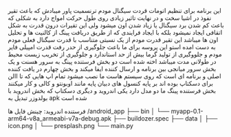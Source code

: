 این برنامه برای تنظیم اتومات قردت سیگنال مودم ترنسمیت پاور میبادش که باعث تقیر نفوذ در اشیا سخت و در نهایت تاثیر زیادی روی
 طول حرکت امواج دارد به شکلی که باعث کم شدن برد سیگنال یا زیاد شدن اون میشود ولی این تقیرات درون قدرت به شکل اتقافی ایجاد
 نمیشود بلکه با ایجاد فرایندی که از طریق دریافت پینگ از کالنیت ها و تحلیل اون ها میباشد این تقیر قدرت مودم از یک نسبتی متناسب با
 قدرت سیگنال فعلی مودم به دست امده استو این پروسه برای ما باعث جلوگیری از حدر رفت قدرت امپیلی فایر مودم و جلووگیری از تولید
 گرما بیش از حد استاندارد و جلوگیری از تخریب زیست محیط در طولانی مدت میباشد
اخته شده است دو بخش فرستنده پینگ به سرور هسنت و یک بخش سرور میانجی بین برنامه و ارسال کننده ایفا
 میکند و بخش چهارم در یافت کننده اصلی و برنامه ای است که روی سیستم هاست ما نصب میشود تمام اپ هایی که تا االن برای دسکتاپ بوده
اند بر پایه کنسول های دبیان پایه مانند اوبونتو و کالی و کار میکنند
بخش فرستنده پینگ ما دو مدل دارد یکی اندروید و دیگری دسکتاپ که بخش اندروید با بولدوزر تبدیل به apk شده است

فرستنده اندروید: 
چینش فایل ها 
/android_app
├── bin
│   └── myapp-0.1-arm64-v8a_armeabi-v7a-debug.apk
├── buildozer.spec
├── data
│   ├── icon.png
│   └── presplash.png
└── main.py
 
